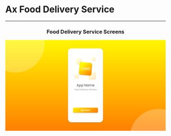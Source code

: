 # Ax Food Delivery Service
---
<h3 align="center"> Food Delivery Service Screens </h3>

![welcome](https://github.com/Mindula-Dilthushan/Ax-Food-Delivery-Service/blob/master/src/assets/screens/Welcome-Screen.png)
